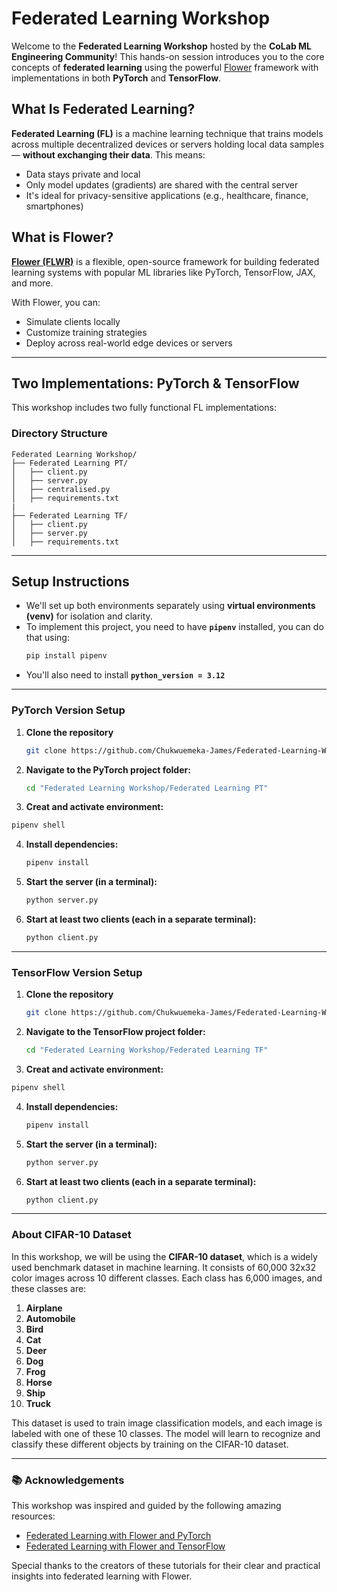# Federated Learning Workshop

Welcome to the **Federated Learning Workshop** hosted by the **CoLab ML Engineering Community**! This hands-on session introduces you to the core concepts of **federated learning** using the powerful [Flower](https://flower.dev/) framework with implementations in both **PyTorch** and **TensorFlow**.

## What Is Federated Learning?

**Federated Learning (FL)** is a machine learning technique that trains models across multiple decentralized devices or servers holding local data samples — **without exchanging their data**. This means:
- Data stays private and local
- Only model updates (gradients) are shared with the central server
- It's ideal for privacy-sensitive applications (e.g., healthcare, finance, smartphones)

## What is Flower?

**[Flower (FLWR)](https://flower.dev/)** is a flexible, open-source framework for building federated learning systems with popular ML libraries like PyTorch, TensorFlow, JAX, and more.

With Flower, you can:
- Simulate clients locally
- Customize training strategies
- Deploy across real-world edge devices or servers

---

## Two Implementations: PyTorch & TensorFlow

This workshop includes two fully functional FL implementations:

### Directory Structure

```
Federated Learning Workshop/
├── Federated Learning PT/
│   ├── client.py
│   ├── server.py
│   ├── centralised.py
│   ├── requirements.txt
|
├── Federated Learning TF/
│   ├── client.py
│   ├── server.py
│   ├── requirements.txt
```

---

## Setup Instructions

- We'll set up both environments separately using **virtual environments (venv)** for isolation and clarity.
- To implement this project, you need to have **`pipenv`** installed, you can do that using:
   ```bash
   pip install pipenv
   ```
- You'll also need to install **`python_version = 3.12`**

---

### PyTorch Version Setup

1. **Clone the repository**
   ```bash
   git clone https://github.com/Chukwuemeka-James/Federated-Learning-Workshop.git
   ```

2. **Navigate to the PyTorch project folder:**
   ```bash
   cd "Federated Learning Workshop/Federated Learning PT"
   ```

3.  **Creat and activate environment:**
   ```bash
   pipenv shell
   ```

4. **Install dependencies:**
   ```bash
   pipenv install
   ```

5. **Start the server (in a terminal):**
   ```bash
   python server.py
   ```

6. **Start at least two clients (each in a separate terminal):**
   ```bash
   python client.py
   ```

---

### TensorFlow Version Setup
1. **Clone the repository**
   ```bash
   git clone https://github.com/Chukwuemeka-James/Federated-Learning-Workshop.git
   ```

2. **Navigate to the TensorFlow project folder:**
   ```bash
   cd "Federated Learning Workshop/Federated Learning TF"
   ```

3.  **Creat and activate environment:**
   ```bash
   pipenv shell
   ```

4. **Install dependencies:**
   ```bash
   pipenv install
   ```

5. **Start the server (in a terminal):**
   ```bash
   python server.py
   ```

6. **Start at least two clients (each in a separate terminal):**
   ```bash
   python client.py
   ```

---

### **About CIFAR-10 Dataset**

In this workshop, we will be using the **CIFAR-10 dataset**, which is a widely used benchmark dataset in machine learning. It consists of 60,000 32x32 color images across 10 different classes. Each class has 6,000 images, and these classes are:

1. **Airplane**
2. **Automobile**
3. **Bird**
4. **Cat**
5. **Deer**
6. **Dog**
7. **Frog**
8. **Horse**
9. **Ship**
10. **Truck**

This dataset is used to train image classification models, and each image is labeled with one of these 10 classes. The model will learn to recognize and classify these different objects by training on the CIFAR-10 dataset.

---

### 📚 Acknowledgements

This workshop was inspired and guided by the following amazing resources:

- [Federated Learning with Flower and PyTorch](https://youtu.be/jOmmuzMIQ4c?si=xe1pY56TlvXKlqP8)  
- [Federated Learning with Flower and TensorFlow](https://youtu.be/FGTc2TQq7VM?si=aypC-94fuZ8hxtpX)

Special thanks to the creators of these tutorials for their clear and practical insights into federated learning with Flower.

